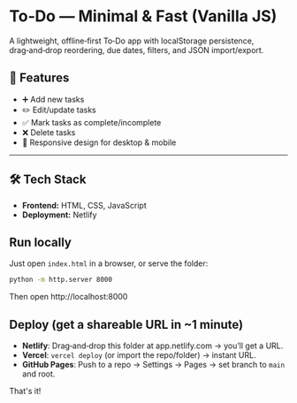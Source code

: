 # To‑Do — Minimal & Fast (Vanilla JS)

A lightweight, offline‑first To‑Do app with localStorage persistence, drag‑and‑drop reordering, due dates, filters, and JSON import/export.

## 🚀 Features  
- ➕ Add new tasks  
- ✏️ Edit/update tasks  
- ✅ Mark tasks as complete/incomplete  
- ❌ Delete tasks  
- 📱 Responsive design for desktop & mobile  

---

## 🛠️ Tech Stack  
- **Frontend:** HTML, CSS, JavaScript  
- **Deployment:** Netlify
  
## Run locally
Just open `index.html` in a browser, or serve the folder:

```bash
python -m http.server 8000
```

Then open http://localhost:8000

## Deploy (get a shareable URL in ~1 minute)
- **Netlify**: Drag‑and‑drop this folder at app.netlify.com → you’ll get a URL.
- **Vercel**: `vercel deploy` (or import the repo/folder) → instant URL.
- **GitHub Pages**: Push to a repo → Settings → Pages → set branch to `main` and root.

That's it!
